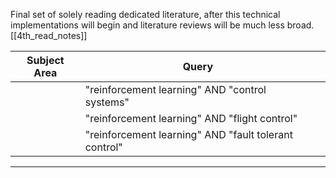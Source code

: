 Final set of solely reading dedicated literature, after this technical implementations will begin and literature reviews will be much less broad.
[[4th_read_notes]]

| Subject Area | Query |  |
| ---- | ---- | ---- |
|  | "reinforcement learning" AND "control systems" |  |
|  | "reinforcement learning" AND "flight control" |  |
|  | "reinforcement learning" AND "fault tolerant control" |  |

---
